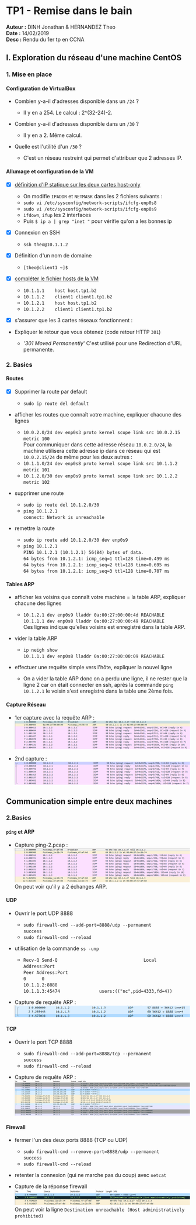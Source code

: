 # TP1 - Remise dans le bain

**Auteur :** DINH Jonathan & HERNANDEZ Theo <br />
**Date :** 14/02/2019 <br />
**Desc :** Rendu du 1er tp en CCNA

## I. Exploration du réseau d'une machine CentOS
### 1. Mise en place
#### Configuration de VirtualBox

- Combien y-a-il d'adresses disponible dans un `/24` ?

	- Il y en a 254. Le calcul : 2^(32-24)-2.
	
- Combien y-a-il d'adresses disponible dans un `/30` ?

	- Il y en a 2. Même calcul.
	
- Quelle est l'utilité d'un `/30` ?

	- C'est un réseau restreint qui permet d'attribuer que 2 adresses IP. 
	
#### Allumage et configuration de la VM

 - [x] [définition d'IP statique sur les deux cartes host-only](https://github.com/It4lik/B2-Reseau-2018/blob/master/cours/procedures.md#d%C3%A9finir-une-ip-statique)
 
	- On modifie `IPADDR` et `NETMASK` dans les 2 fichiers suivants :
	- `sudo vi /etc/sysconfig/network-scripts/ifcfg-enp0s8`
	- `sudo vi /etc/sysconfig/network-scripts/ifcfg-enp0s9`
	- `ifdown`, `ifup` les 2 interfaces
	- Puis `$ ip a | grep "inet "` pour vérifie qu'on a les bonnes ip
	
 - [x] Connexion en SSH
 
	 - `ssh theo@10.1.1.2`
	 
 - [x] Définition d'un nom de domaine
 
	 - `[theo@client1 ~]$`
	 
 - [x] [compléter le fichier hosts de la VM](https://github.com/It4lik/B2-Reseau-2018/blob/master/cours/procedures.md#editer-le-fichier-hosts)
 
	- `10.1.1.1    host host.tp1.b2`
	- `10.1.1.2    client1 client1.tp1.b2`
	- `10.1.2.1    host host.tp1.b2`
	- `10.1.2.2    client1 client1.tp1.b2`
	
 - [x] s'assurer que les 3 cartes réseaux fonctionnent :
 
- Expliquer le retour que vous obtenez (code retour HTTP `301`)

	- '_301 Moved Permanently_' C'est utilisé pour une Redirection d'URL permanente.
	
### 2. Basics
#### Routes

 - [x]  Supprimer la route par default
 
	 - `sudo ip route del default`
	 
- afficher les routes que connaît votre machine, expliquer chacune des lignes 

	- `10.0.2.0/24 dev enp0s3 proto kernel scope link src 10.0.2.15 metric 100`<br />
	Pour communiquer dans cette adresse réseau `10.0.2.0/24`, la machine utilisera cette adresse ip dans ce réseau qui est `10.0.2.15/24` de même pour les deux autres :
	- `10.1.1.0/24 dev enp0s8 proto kernel scope link src 10.1.1.2 metric 101`
	- `10.1.2.0/30 dev enp0s9 proto kernel scope link src 10.1.2.2 metric 102`
	
-  supprimer une route

	-  `sudo ip route del 10.1.2.0/30`
	- `ping 10.1.2.1`<br />
	`connect: Network is unreachable`
	
- remettre la route 

	- `sudo ip route add 10.1.2.0/30 dev enp0s9`
	- `ping 10.1.2.1`<br />
	`PING 10.1.2.1 (10.1.2.1) 56(84) bytes of data.`<br />
	`64 bytes from 10.1.2.1: icmp_seq=1 ttl=128 time=0.499 ms`<br />
	`64 bytes from 10.1.2.1: icmp_seq=2 ttl=128 time=0.695 ms`<br />
	`64 bytes from 10.1.2.1: icmp_seq=3 ttl=128 time=0.707 ms`
	
#### Tables ARP

- afficher les voisins que connaît votre machine = la table ARP, expliquer chacune des lignes

	- `10.1.2.1 dev enp0s9 lladdr 0a:00:27:00:00:4d REACHABLE`<br />
    	`10.1.1.1 dev enp0s8 lladdr 0a:00:27:00:00:49 REACHABLE` <br />
    	Ces lignes indique qu'elles voisins est enregistré dans la table ARP.
	
- vider la table ARP

	- `ip neigh show`<br />
	`10.1.1.1 dev enp0s8 lladdr 0a:00:27:00:00:09 REACHABLE`

- effectuer une requête simple vers l'hôte, expliquer la nouvel ligne

	- On a vider la table ARP donc on a perdu une ligne, il ne rester que la ligne 2 car on était connecter en ssh, après la commande `ping 10.1.2.1` le voisin s'est enregistré dans la table une 2ème fois.
	
#### Capture Réseau

- 1er capture avec la requête ARP :
![Screenshot_1](https://github.com/KyoshinSan/B2-CCNA/blob/master/tp/1/Screenshot_1.png?raw=true)

- 2nd capture :
![Screenshot_2](https://github.com/KyoshinSan/B2-CCNA/blob/master/tp/1/Screenshot_2.png?raw=true)

## Communication simple entre deux machines

### 2.Basics

#### `ping` et ARP

- Capture ping-2.pcap :
![Screenshot_3](https://github.com/KyoshinSan/B2-CCNA/blob/master/tp/1/Screenshot_3.png?raw=true)
On peut voir qu'il y a 2 échanges ARP.

#### UDP

- Ouvrir le port UDP 8888
	- `sudo firewall-cmd --add-port=8888/udp --permanent`<br />
	`success`
	- `sudo firewall-cmd --reload`

- utilisation de la commande `ss -unp`
	- `Recv-Q Send-Q                                 Local Address:Port                                                Peer Address:Port`<br />
	`0      0                                           10.1.1.2:8888                                                    10.1.1.3:45474               users:(("nc",pid=4333,fd=4))`

- Capture de requête ARP :
![Screenshot_4](https://github.com/KyoshinSan/B2-CCNA/blob/master/tp/1/Screenshot_4.png?raw=true)

#### TCP

- Ouvrir le port TCP 8888
	- `sudo firewall-cmd --add-port=8888/tcp --permanent`<br />
	`success`
	- `sudo firewall-cmd --reload`

- Capture de requête ARP :
![Screenshot_5](https://github.com/KyoshinSan/B2-CCNA/blob/master/tp/1/Screenshot_5.png?raw=true)

#### Firewall

- fermer l'un des deux ports 8888 (TCP ou UDP)
	- `sudo firewall-cmd --remove-port=8888/udp --permanent`<br />
	`success`
	- `sudo firewall-cmd --reload`

- retenter la connexion (qui ne marche pas du coup) avec `netcat`

- Capture de la réponse firewall
![Screenshot_6](https://github.com/KyoshinSan/B2-CCNA/blob/master/tp/1/Screenshot_6.png?raw=true)
On peut voir la ligne `Destination unreachable (Host administratively prohibited)`
